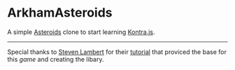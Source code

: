 # ArkhamAsteroids

A simple [Asteroids](https://wikipedia.org/wiki/Asteroids_(video_game)) clone to start learning [Kontra.js](https://straker.github.io/kontra/).

---

Special thanks to [Steven Lambert](https://github.com/straker) for their [tutorial](https://medium.com/web-maker/making-asteroids-with-kontra-js-and-web-maker-95559d39b45f) that proviced the base for this _game_ and creating the libary.
